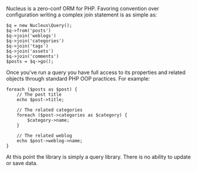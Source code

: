 Nucleus is a zero-conf ORM for PHP. Favoring convention over configuration writing a complex join statement is as simple as:

    $q = new Nucleus\Query();
    $q->from('posts')
    $q->join('weblogs')
    $q->join('categories')
    $q->join('tags')
    $q->join('assets')
    $q->join('comments')
    $posts = $q->go();

Once you've run a query you have full access to its properties and related objects through standard PHP OOP practices. For example:

    foreach ($posts as $post) {
    	// The post title
    	echo $post->title;

    	// The related categories
    	foreach ($post->categories as $category) {
    		$category->name;
    	}

    	// The related weblog
    	echo $post->weblog->name;
    }

At this point the library is simply a query library. There is no ability to update or save data.